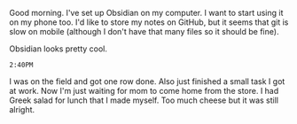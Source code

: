 Good morning. I've set up Obsidian on my computer. I want to start using it on my phone too. I'd like to store my notes on GitHub, but it seems that git is slow on mobile (although I don't have that many files so it should be fine).

Obsidian looks pretty cool.

`2:40PM`

I was on the field and got one row done. Also just finished a small task I got at work. Now I'm just waiting for mom to come home from the store. I had Greek salad for lunch that I made myself. Too much cheese but it was still alright.